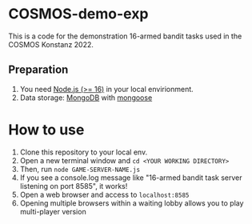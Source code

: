 # COSMOS-demo-exp
This is a code for the demonstration 16-armed bandit tasks used in the COSMOS Konstanz 2022.

## Preparation
1. You need [Node.js (>= 16)](https://nodejs.org/ja/) in your local envirionment.  
2. Data storage: [MongoDB](https://www.mongodb.com/) with [mongoose](https://mongoosejs.com/docs/)

# How to use 
1. Clone this repository to your local env. 
2. Open a new terminal window and `cd <YOUR WORKING DIRECTORY>`
3. Then, run `node GAME-SERVER-NAME.js`
4. If you see a console.log message like "16-armed bandit task server listening on port 8585", it works!
5. Open a web browser and access to `localhost:8585`
6. Opening multiple browsers within a waiting lobby allows you to play multi-player version 
